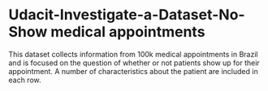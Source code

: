 # Udacit-Investigate-a-Dataset-No-Show medical appointments
This dataset collects information from 100k medical appointments in Brazil and is focused on the question of whether or not patients show up for their appointment. A number of characteristics about the patient are included in each row.
